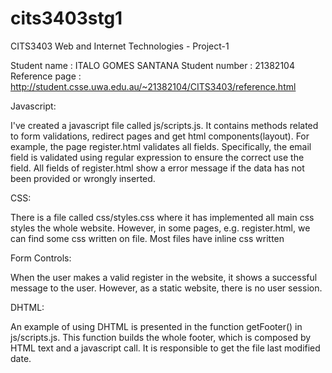 cits3403stg1
============

CITS3403 Web and Internet Technologies - Project-1

Student name   : ITALO GOMES SANTANA
Student number : 21382104
Reference page : http://student.csse.uwa.edu.au/~21382104/CITS3403/reference.html


Javascript:

I've created a javascript file called js/scripts.js. It contains methods related to form validations,
redirect pages and get html components(layout).
For example, the page register.html validates all fields. Specifically, the email field is validated
using regular expression to ensure the correct use the field.
All fields of register.html show a error message if the data has not been provided or wrongly inserted.


CSS:

There is a file called css/styles.css where it has implemented all main css styles the whole website.
However, in some pages, e.g. register.html, we can find some css written on file.
Most files have inline css written


Form Controls:

When the user makes a valid register in the website, it shows a successful message to the user.
However, as a static website, there is no user session.


DHTML:

An example of using DHTML is presented in the function getFooter() 
in js/scripts.js. This function builds the whole footer, which is composed by
HTML text and a javascript call. It is responsible to get the file last modified date.